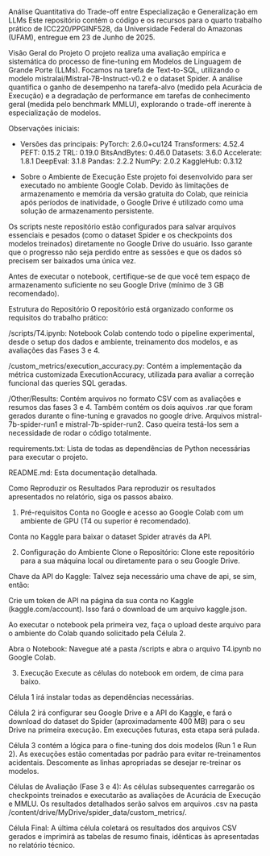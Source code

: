 Análise Quantitativa do Trade-off entre Especialização e Generalização em LLMs
Este repositório contém o código e os recursos para o quarto trabalho prático de ICC220/PPGINF528, da Universidade Federal do Amazonas (UFAM), entregue em 23 de Junho de 2025.

Visão Geral do Projeto
O projeto realiza uma avaliação empírica e sistemática do processo de fine-tuning em Modelos de Linguagem de Grande Porte (LLMs). Focamos na tarefa de Text-to-SQL, utilizando o modelo mistralai/Mistral-7B-Instruct-v0.2 e o dataset Spider. A análise quantifica o ganho de desempenho na tarefa-alvo (medido pela Acurácia de Execução) e a degradação de performance em tarefas de conhecimento geral (medida pelo benchmark MMLU), explorando o trade-off inerente à especialização de modelos.

Observações iniciais:
 -  Versões das principais:
    PyTorch: 2.6.0+cu124
    Transformers: 4.52.4
    PEFT: 0.15.2
    TRL: 0.19.0
    BitsAndBytes: 0.46.0
    Datasets: 3.6.0
    Accelerate: 1.8.1
    DeepEval: 3.1.8
    Pandas: 2.2.2
    NumPy: 2.0.2
    KaggleHub: 0.3.12
    
 - Sobre o Ambiente de Execução
Este projeto foi desenvolvido para ser executado no ambiente Google Colab. Devido às limitações de armazenamento e memória da versão gratuita do Colab, que reinicia após períodos de inatividade, o Google Drive é utilizado como uma solução de armazenamento persistente.

Os scripts neste repositório estão configurados para salvar arquivos essenciais e pesados (como o dataset Spider e os checkpoints dos modelos treinados) diretamente no Google Drive do usuário. Isso garante que o progresso não seja perdido entre as sessões e que os dados só precisem ser baixados uma única vez.

Antes de executar o notebook, certifique-se de que você tem espaço de armazenamento suficiente no seu Google Drive (mínimo de 3 GB recomendado).

Estrutura do Repositório
O repositório está organizado conforme os requisitos do trabalho prático:

/scripts/T4.ipynb: Notebook Colab contendo todo o pipeline experimental, desde o setup dos dados e ambiente, treinamento dos modelos, e as avaliações das Fases 3 e 4.

/custom_metrics/execution_accuracy.py: Contém a implementação da métrica customizada ExecutionAccuracy, utilizada para avaliar a correção funcional das queries SQL geradas.

/Other/Results: Contém arquivos no formato CSV com as avaliações e resumos das fases 3 e 4. Também contém os dois aquivos .rar que foram gerados durante o fine-tuning e gravados no google drive. Arquivos mistral-7b-spider-run1 e mistral-7b-spider-run2. Caso queira testá-los sem a necessidade de rodar o código totalmente.

requirements.txt: Lista de todas as dependências de Python necessárias para executar o projeto.

README.md: Esta documentação detalhada.

Como Reproduzir os Resultados
Para reproduzir os resultados apresentados no relatório, siga os passos abaixo.

1. Pré-requisitos
Conta no Google e acesso ao Google Colab com um ambiente de GPU (T4 ou superior é recomendado).

Conta no Kaggle para baixar o dataset Spider através da API.

2. Configuração do Ambiente
Clone o Repositório: Clone este repositório para a sua máquina local ou diretamente para o seu Google Drive.

Chave da API do Kaggle: Talvez seja necessário uma chave de api, se sim, então:

  Crie um token de API na página da sua conta no Kaggle (kaggle.com/account). Isso fará o download de um arquivo kaggle.json.
  
  Ao executar o notebook pela primeira vez, faça o upload deste arquivo para o ambiente do Colab quando solicitado pela Célula 2.
  
  Abra o Notebook: Navegue até a pasta /scripts e abra o arquivo T4.ipynb no Google Colab.

3. Execução
Execute as células do notebook em ordem, de cima para baixo.

Célula 1 irá instalar todas as dependências necessárias.

Célula 2 irá configurar seu Google Drive e a API do Kaggle, e fará o download do dataset do Spider (aproximadamente 400 MB) para o seu Drive na primeira execução. Em execuções futuras, esta etapa será pulada.

Célula 3 contém a lógica para o fine-tuning dos dois modelos (Run 1 e Run 2). As execuções estão comentadas por padrão para evitar re-treinamentos acidentais. Descomente as linhas apropriadas se desejar re-treinar os modelos.

Células de Avaliação (Fase 3 e 4): As células subsequentes carregarão os checkpoints treinados e executarão as avaliações de Acurácia de Execução e MMLU. Os resultados detalhados serão salvos em arquivos .csv na pasta /content/drive/MyDrive/spider_data/custom_metrics/.

Célula Final: A última célula coletará os resultados dos arquivos CSV gerados e imprimirá as tabelas de resumo finais, idênticas às apresentadas no relatório técnico.
